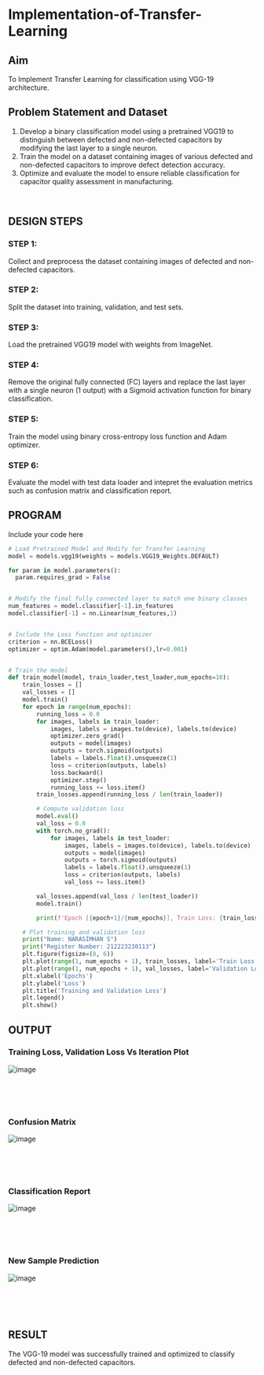 # Implementation-of-Transfer-Learning
## Aim
To Implement Transfer Learning for classification using VGG-19 architecture.
## Problem Statement and Dataset
1. Develop a binary classification model using a pretrained VGG19 to distinguish between defected and non-defected capacitors by modifying the last layer to a single neuron.  
2. Train the model on a dataset containing images of various defected and non-defected capacitors to improve defect detection accuracy.  
3. Optimize and evaluate the model to ensure reliable classification for capacitor quality assessment in manufacturing.
</br>

## DESIGN STEPS
### STEP 1:
Collect and preprocess the dataset containing images of defected and non-defected capacitors.

### STEP 2:
Split the dataset into training, validation, and test sets.

### STEP 3:
Load the pretrained VGG19 model with weights from ImageNet.

### STEP 4:
Remove the original fully connected (FC) layers and replace the last layer with a single neuron (1 output) with a Sigmoid activation function for binary classification.

### STEP 5:
Train the model using binary cross-entropy loss function and Adam optimizer.

### STEP 6:
Evaluate the model with test data loader and intepret the evaluation metrics such as confusion matrix and classification report.
<br/>

## PROGRAM
Include your code here
```python
# Load Pretrained Model and Modify for Transfer Learning
model = models.vgg19(weights = models.VGG19_Weights.DEFAULT)

for param in model.parameters():
  param.requires_grad = False


# Modify the final fully connected layer to match one binary classes
num_features = model.classifier[-1].in_features
model.classifier[-1] = nn.Linear(num_features,1)


# Include the Loss function and optimizer
criterion = nn.BCELoss()
optimizer = optim.Adam(model.parameters(),lr=0.001)


# Train the model
def train_model(model, train_loader,test_loader,num_epochs=10):
    train_losses = []
    val_losses = []
    model.train()
    for epoch in range(num_epochs):
        running_loss = 0.0
        for images, labels in train_loader:
            images, labels = images.to(device), labels.to(device)
            optimizer.zero_grad()
            outputs = model(images)
            outputs = torch.sigmoid(outputs)
            labels = labels.float().unsqueeze(1)
            loss = criterion(outputs, labels)
            loss.backward()
            optimizer.step()
            running_loss += loss.item()
        train_losses.append(running_loss / len(train_loader))

        # Compute validation loss
        model.eval()
        val_loss = 0.0
        with torch.no_grad():
            for images, labels in test_loader:
                images, labels = images.to(device), labels.to(device)
                outputs = model(images)
                outputs = torch.sigmoid(outputs)
                labels = labels.float().unsqueeze(1)
                loss = criterion(outputs, labels)
                val_loss += loss.item()

        val_losses.append(val_loss / len(test_loader))
        model.train()

        print(f'Epoch [{epoch+1}/{num_epochs}], Train Loss: {train_losses[-1]:.4f}, Validation Loss: {val_losses[-1]:.4f}')

    # Plot training and validation loss
    print("Name: NARASIMHAN S")
    print("Register Number: 212223230113")
    plt.figure(figsize=(8, 6))
    plt.plot(range(1, num_epochs + 1), train_losses, label='Train Loss', marker='o')
    plt.plot(range(1, num_epochs + 1), val_losses, label='Validation Loss', marker='s')
    plt.xlabel('Epochs')
    plt.ylabel('Loss')
    plt.title('Training and Validation Loss')
    plt.legend()
    plt.show()

```


## OUTPUT
### Training Loss, Validation Loss Vs Iteration Plot
![image](https://github.com/user-attachments/assets/ea94e22c-1372-48fd-8e5b-fed143b13944)

</br>
</br>
</br>

### Confusion Matrix
![image](https://github.com/user-attachments/assets/912e0c14-a751-4f5c-a6e3-194ce365c8f9)

</br>
</br>
</br>

### Classification Report
![image](https://github.com/user-attachments/assets/323b5eb7-3531-4c8b-a5b4-13598e453b42)

</br>
</br>
</br>

### New Sample Prediction
![image](https://github.com/user-attachments/assets/a73228ff-57ce-4be0-9fd8-5d4f4c8dcb85)

</br>
</br>
</br>

## RESULT
The VGG-19 model was successfully trained and optimized to classify defected and non-defected capacitors.
</br>
</br>
</br>
